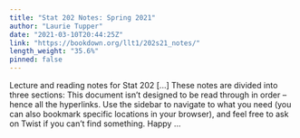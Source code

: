 ```yaml
---
title: "Stat 202 Notes: Spring 2021"
author: "Laurie Tupper"
date: "2021-03-10T20:44:25Z"
link: "https://bookdown.org/llt1/202s21_notes/"
length_weight: "35.6%"
pinned: false
---
```


Lecture and reading notes for Stat 202 [...] These notes are divided into three sections: This document isn’t designed to be read through in order – hence all the hyperlinks. Use the sidebar to navigate to what you need (you can also bookmark specific locations in your browser), and feel free to ask on Twist if you can’t find something. Happy ...
